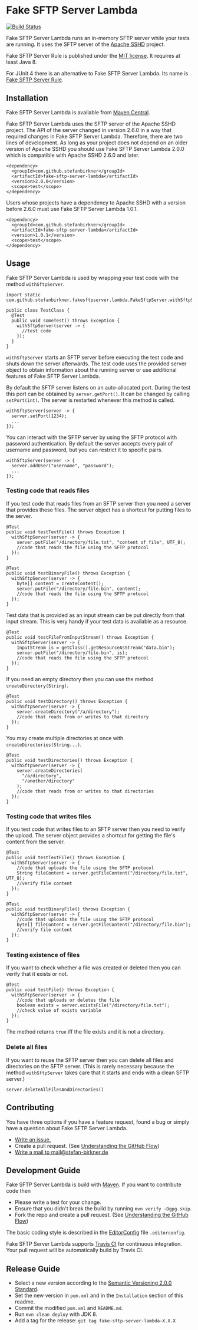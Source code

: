 # Fake SFTP Server Lambda

[![Build Status](https://travis-ci.org/stefanbirkner/fake-sftp-server-lambda.svg?branch=master)](https://travis-ci.org/stefanbirkner/fake-sftp-server-lambda)

Fake SFTP Server Lambda runs an in-memory SFTP server while your tests are
running. It uses the SFTP server of the
[Apache SSHD](http://mina.apache.org/sshd-project/index.html) project.

Fake SFTP Server Rule is published under the
[MIT license](http://opensource.org/licenses/MIT). It requires at least Java 8.

For JUnit 4 there is an alternative to Fake SFTP Server Lambda. Its name is
[Fake SFTP Server Rule](https://github.com/stefanbirkner/fake-sftp-server-rule).


## Installation

Fake SFTP Server Lambda is available from
[Maven Central](https://search.maven.org/#search|ga|1|fake-sftp-server-lambda).

Fake SFTP Server Lambda uses the SFTP server of the Apache SSHD project. The API
of the server changed in version 2.6.0 in a way that required changes in Fake
SFTP Server Lambda. Therefore, there are two lines of development. As long as
your project does not depend on an older version of Apache SSHD you should use
Fake SFTP Server Lambda 2.0.0 which is compatible with Apache SSHD 2.6.0 and
later.

    <dependency>
      <groupId>com.github.stefanbirkner</groupId>
      <artifactId>fake-sftp-server-lambda</artifactId>
      <version>2.0.0</version>
      <scope>test</scope>
    </dependency>

Users whose projects have a dependency to Apache SSHD with a version before 2.6.0
must use Fake SFTP Server Lambda 1.0.1.

    <dependency>
      <groupId>com.github.stefanbirkner</groupId>
      <artifactId>fake-sftp-server-lambda</artifactId>
      <version>1.0.1</version>
      <scope>test</scope>
    </dependency>


## Usage

Fake SFTP Server Lambda is used by wrapping your test code with the method
`withSftpServer`.

    import static com.github.stefanbirkner.fakesftpserver.lambda.FakeSftpServer.withSftpServer;

    public class TestClass {
      @Test
      public void someTest() throws Exception {
        withSftpServer(server -> {
          //test code
        });
      }
    }

`withSftpServer` starts an SFTP server before executing the test code and shuts
down the server afterwards. The test code uses the provided server object to
obtain information about the running server or use additional features of Fake
SFTP Server Lambda.

By default the SFTP server listens on an auto-allocated port. During the test
this port can be obtained by `server.getPort()`. It can be changed by calling
`setPort(int)`. The server is restarted whenever this method is called.

    withSftpServer(server -> {
      server.setPort(1234);
      ...
    });

You can interact with the SFTP server by using the SFTP protocol with password
authentication. By default the server accepts every pair of username and
password, but you can restrict it to specific pairs.

    withSftpServer(server -> {
      server.addUser("username", "password");
      ...
    });


### Testing code that reads files

If you test code that reads files from an SFTP server then you need a server
that provides these files. The server object has a shortcut for putting files
to the server.

    @Test
    public void testTextFile() throws Exception {
      withSftpServer(server -> {
        server.putFile("/directory/file.txt", "content of file", UTF_8);
        //code that reads the file using the SFTP protocol
      });
    }

    @Test
    public void testBinaryFile() throws Exception {
      withSftpServer(server -> {
        byte[] content = createContent();
        server.putFile("/directory/file.bin", content);
        //code that reads the file using the SFTP protocol
      });
    }

Test data that is provided as an input stream can be put directly from that
input stream. This is very handy if your test data is available as a resource.

    @Test
    public void testFileFromInputStream() throws Exception {
      withSftpServer(server -> {
        InputStream is = getClass().getResourceAsStream("data.bin");
        server.putFile("/directory/file.bin", is);
        //code that reads the file using the SFTP protocol
      });
    }

If you need an empty directory then you can use the method
`createDirectory(String)`.

    @Test
    public void testDirectory() throws Exception {
      withSftpServer(server -> {
        server.createDirectory("/a/directory");
        //code that reads from or writes to that directory
      });
    }

You may create multiple directories at once with `createDirectories(String...)`.

    @Test
    public void testDirectories() throws Exception {
      withSftpServer(server -> {
        server.createDirectories(
          "/a/directory",
          "/another/directory"
        );
        //code that reads from or writes to that directories
      });
    }


### Testing code that writes files

If you test code that writes files to an SFTP server then you need to verify
the upload. The server object provides a shortcut for getting the file's
content from the server.

    @Test
    public void testTextFile() throws Exception {
      withSftpServer(server -> {
        //code that uploads the file using the SFTP protocol
        String fileContent = server.getFileContent("/directory/file.txt", UTF_8);
        //verify file content
      });
    }

    @Test
    public void testBinaryFile() throws Exception {
      withSftpServer(server -> {
        //code that uploads the file using the SFTP protocol
        byte[] fileContent = server.getFileContent("/directory/file.bin");
        //verify file content
      });
    }

### Testing existence of files

If you want to check whether a file was created or deleted then you can verify
that it exists or not.

    @Test
    public void testFile() throws Exception {
      withSftpServer(server -> {
        //code that uploads or deletes the file
        boolean exists = server.existsFile("/directory/file.txt");
        //check value of exists variable
      });
    }

The method returns `true` iff the file exists and it is not a directory.

### Delete all files

If you want to reuse the SFTP server then you can delete all files and
directories on the SFTP server. (This is rarely necessary because the method
`withSftpServer` takes care that it starts and ends with a clean SFTP server.)

    server.deleteAllFilesAndDirectories()

## Contributing

You have three options if you have a feature request, found a bug or
simply have a question about Fake SFTP Server Lambda.

* [Write an issue.](https://github.com/stefanbirkner/fake-sftp-server-lambda/issues/new)
* Create a pull request. (See [Understanding the GitHub Flow](https://guides.github.com/introduction/flow/index.html))
* [Write a mail to mail@stefan-birkner.de](mailto:mail@stefan-birkner.de)


## Development Guide

Fake SFTP Server Lambda is build with [Maven](http://maven.apache.org/). If you
want to contribute code then

* Please write a test for your change.
* Ensure that you didn't break the build by running `mvn verify -Dgpg.skip`.
* Fork the repo and create a pull request. (See [Understanding the GitHub Flow](https://guides.github.com/introduction/flow/index.html))

The basic coding style is described in the
[EditorConfig](http://editorconfig.org/) file `.editorconfig`.

Fake SFTP Server Lambda supports [Travis CI](https://travis-ci.org/) for
continuous integration. Your pull request will be automatically build by Travis
CI.


## Release Guide

* Select a new version according to the
  [Semantic Versioning 2.0.0 Standard](http://semver.org/).
* Set the new version in `pom.xml` and in the `Installation` section of
  this readme.
* Commit the modified `pom.xml` and `README.md`.
* Run `mvn clean deploy` with JDK 8.
* Add a tag for the release: `git tag fake-sftp-server-lambda-X.X.X`
